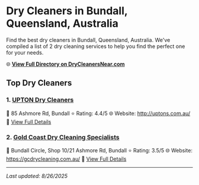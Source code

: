 # Dry Cleaners in Bundall, Queensland, Australia

Find the best dry cleaners in Bundall, Queensland, Australia. We've compiled a list of 2 dry cleaning services to help you find the perfect one for your needs.

🌐 **[View Full Directory on DryCleanersNear.com](https://drycleanersnear.com/city/Australia/Queensland/Bundall)**

## Top Dry Cleaners

### 1. [UPTON Dry Cleaners](https://drycleanersnear.com/dryCleaner/68aa73ae39cc7c0899005d43/upton-dry-cleaners)
📍 85 Ashmore Rd, Bundall
⭐ Rating: 4.4/5
🌐 Website: http://uptons.com.au/
🔗 [View Full Details](https://drycleanersnear.com/dryCleaner/68aa73ae39cc7c0899005d43/upton-dry-cleaners)

### 2. [Gold Coast Dry Cleaning Specialists](https://drycleanersnear.com/dryCleaner/68aa73e339cc7c0899005f30/gold-coast-dry-cleaning-specialists)
📍 Bundall Circle, Shop 10/21 Ashmore Rd, Bundall
⭐ Rating: 3.5/5
🌐 Website: https://gcdrycleaning.com.au/
🔗 [View Full Details](https://drycleanersnear.com/dryCleaner/68aa73e339cc7c0899005f30/gold-coast-dry-cleaning-specialists)


---

*Last updated: 8/26/2025*
